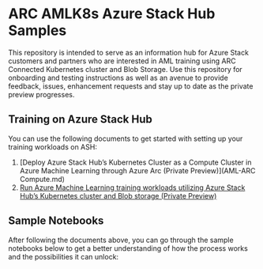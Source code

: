 # ARC AMLK8s Azure Stack Hub Samples

This repository is intended to serve as an information hub for Azure Stack customers and partners who are interested in AML training using ARC Connected Kubernetes cluster and Blob Storage. Use this repository for onboarding and testing instructions as well as an avenue to provide feedback, issues, enhancement requests and stay up to date as the private preview progresses.


## Training on Azure Stack Hub

You can use the following documents to get started with setting up your training workloads on ASH:

1. [Deploy Azure Stack Hub’s Kubernetes Cluster as a Compute Cluster in Azure Machine Learning through Azure Arc (Private Preview)](AML-ARC Compute.md)
2. [Run Azure Machine Learning training workloads utilizing Azure Stack Hub’s Kubernetes cluster and Blob storage (Private Preview)](Train-AzureArc.md)

## Sample Notebooks

After following the documents above, you can go through the sample notebooks below to get a better understanding of how the process works and the possibilities it can unlock:

